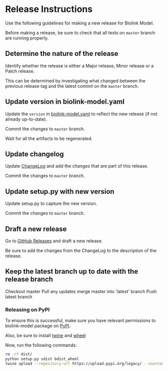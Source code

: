 # Release Instructions

Use the following guidelines for making a new release for Biolink Model.

Before making a release, be sure to check that all tests on `master` branch are running properly.


## Determine the nature of the release

Identify whether the release is either a Major release, Minor release or a Patch release.

This can be determined by investigating what changed between the previous release tag
and the latest commit on the `master` branch.


## Update version in biolink-model.yaml

Update the `version` in [biolink-model.yaml]() to reflect the new release (if not already up-to-date).

Commit the changes to `master` branch.

Wait for all the artifacts to be regenerated.


## Update changelog

Update [ChangeLog]() and add the changes that are part of this release.

Commit the changes to `master` branch.


## Update setup.py with new version

Update setup.py to capture the new version.

Commit the changes to `master` branch.


## Draft a new release

Go to [GitHub Releases](https://github.com/biolink/biolink-model/releases) and draft a new release.

Be sure to add the changes from the ChangeLog to the description of the release.


## Keep the latest branch up to date with the release branch

Checkout master
Pull any updates
merge master into 'latest' branch
Push latest branch

### Releasing on PyPI

To ensure this is successful, make sure you have relevant permissions to biolink-model package on [PyPI](https://pypi.org/project/biolink-model/).

Also, be sure to install [twine](https://pypi.org/project/twine/) and [wheel](https://pypi.org/project/wheel/)

Now, run the following commands:

```sh
rm -rf dist/
python setup.py sdist bdist_wheel
twine upload --repository-url https://upload.pypi.org/legacy/ --username __token__ dist/*
```
